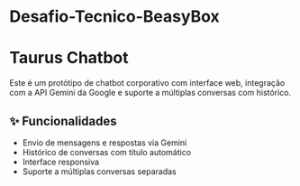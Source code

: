 # Desafio-Tecnico-BeasyBox

# Taurus Chatbot

Este é um protótipo de chatbot corporativo com interface web, integração com a API Gemini da Google e suporte a múltiplas conversas com histórico.

## ✨ Funcionalidades

- Envio de mensagens e respostas via Gemini
- Histórico de conversas com título automático
- Interface responsiva
- Suporte a múltiplas conversas separadas
